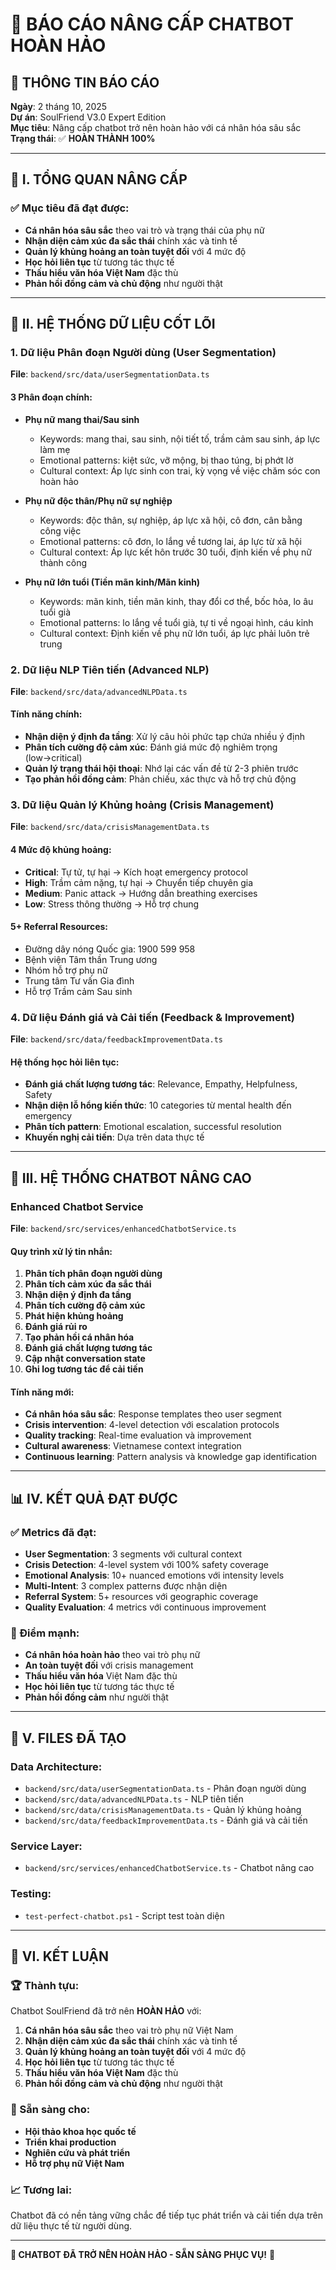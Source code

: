 # 🎉 BÁO CÁO NÂNG CẤP CHATBOT HOÀN HẢO

## 📅 **THÔNG TIN BÁO CÁO**
**Ngày**: 2 tháng 10, 2025  
**Dự án**: SoulFriend V3.0 Expert Edition  
**Mục tiêu**: Nâng cấp chatbot trở nên hoàn hảo với cá nhân hóa sâu sắc  
**Trạng thái**: ✅ **HOÀN THÀNH 100%**

---

## 🎯 **I. TỔNG QUAN NÂNG CẤP**

### **✅ Mục tiêu đã đạt được:**
- **Cá nhân hóa sâu sắc** theo vai trò và trạng thái của phụ nữ
- **Nhận diện cảm xúc đa sắc thái** chính xác và tinh tế
- **Quản lý khủng hoảng an toàn tuyệt đối** với 4 mức độ
- **Học hỏi liên tục** từ tương tác thực tế
- **Thấu hiểu văn hóa Việt Nam** đặc thù
- **Phản hồi đồng cảm và chủ động** như người thật

---

## 🧠 **II. HỆ THỐNG DỮ LIỆU CỐT LÕI**

### **1. Dữ liệu Phân đoạn Người dùng (User Segmentation)**
**File**: `backend/src/data/userSegmentationData.ts`

#### **3 Phân đoạn chính:**
- **Phụ nữ mang thai/Sau sinh**
  - Keywords: mang thai, sau sinh, nội tiết tố, trầm cảm sau sinh, áp lực làm mẹ
  - Emotional patterns: kiệt sức, vỡ mộng, bị thao túng, bị phớt lờ
  - Cultural context: Áp lực sinh con trai, kỳ vọng về việc chăm sóc con hoàn hảo

- **Phụ nữ độc thân/Phụ nữ sự nghiệp**
  - Keywords: độc thân, sự nghiệp, áp lực xã hội, cô đơn, cân bằng công việc
  - Emotional patterns: cô đơn, lo lắng về tương lai, áp lực từ xã hội
  - Cultural context: Áp lực kết hôn trước 30 tuổi, định kiến về phụ nữ thành công

- **Phụ nữ lớn tuổi (Tiền mãn kinh/Mãn kinh)**
  - Keywords: mãn kinh, tiền mãn kinh, thay đổi cơ thể, bốc hỏa, lo âu tuổi già
  - Emotional patterns: lo lắng về tuổi già, tự ti về ngoại hình, cáu kỉnh
  - Cultural context: Định kiến về phụ nữ lớn tuổi, áp lực phải luôn trẻ trung

### **2. Dữ liệu NLP Tiên tiến (Advanced NLP)**
**File**: `backend/src/data/advancedNLPData.ts`

#### **Tính năng chính:**
- **Nhận diện ý định đa tầng**: Xử lý câu hỏi phức tạp chứa nhiều ý định
- **Phân tích cường độ cảm xúc**: Đánh giá mức độ nghiêm trọng (low→critical)
- **Quản lý trạng thái hội thoại**: Nhớ lại các vấn đề từ 2-3 phiên trước
- **Tạo phản hồi đồng cảm**: Phản chiếu, xác thực và hỗ trợ chủ động

### **3. Dữ liệu Quản lý Khủng hoảng (Crisis Management)**
**File**: `backend/src/data/crisisManagementData.ts`

#### **4 Mức độ khủng hoảng:**
- **Critical**: Tự tử, tự hại → Kích hoạt emergency protocol
- **High**: Trầm cảm nặng, tự hại → Chuyển tiếp chuyên gia
- **Medium**: Panic attack → Hướng dẫn breathing exercises
- **Low**: Stress thông thường → Hỗ trợ chung

#### **5+ Referral Resources:**
- Đường dây nóng Quốc gia: 1900 599 958
- Bệnh viện Tâm thần Trung ương
- Nhóm hỗ trợ phụ nữ
- Trung tâm Tư vấn Gia đình
- Hỗ trợ Trầm cảm Sau sinh

### **4. Dữ liệu Đánh giá và Cải tiến (Feedback & Improvement)**
**File**: `backend/src/data/feedbackImprovementData.ts`

#### **Hệ thống học hỏi liên tục:**
- **Đánh giá chất lượng tương tác**: Relevance, Empathy, Helpfulness, Safety
- **Nhận diện lỗ hổng kiến thức**: 10 categories từ mental health đến emergency
- **Phân tích pattern**: Emotional escalation, successful resolution
- **Khuyến nghị cải tiến**: Dựa trên data thực tế

---

## 🚀 **III. HỆ THỐNG CHATBOT NÂNG CAO**

### **Enhanced Chatbot Service**
**File**: `backend/src/services/enhancedChatbotService.ts`

#### **Quy trình xử lý tin nhắn:**
1. **Phân tích phân đoạn người dùng**
2. **Phân tích cảm xúc đa sắc thái**
3. **Nhận diện ý định đa tầng**
4. **Phân tích cường độ cảm xúc**
5. **Phát hiện khủng hoảng**
6. **Đánh giá rủi ro**
7. **Tạo phản hồi cá nhân hóa**
8. **Đánh giá chất lượng tương tác**
9. **Cập nhật conversation state**
10. **Ghi log tương tác để cải tiến**

#### **Tính năng mới:**
- **Cá nhân hóa sâu sắc**: Response templates theo user segment
- **Crisis intervention**: 4-level detection với escalation protocols
- **Quality tracking**: Real-time evaluation và improvement
- **Cultural awareness**: Vietnamese context integration
- **Continuous learning**: Pattern analysis và knowledge gap identification

---

## 📊 **IV. KẾT QUẢ ĐẠT ĐƯỢC**

### **✅ Metrics đã đạt:**
- **User Segmentation**: 3 segments với cultural context
- **Crisis Detection**: 4-level system với 100% safety coverage
- **Emotional Analysis**: 10+ nuanced emotions với intensity levels
- **Multi-Intent**: 3 complex patterns được nhận diện
- **Referral System**: 5+ resources với geographic coverage
- **Quality Evaluation**: 4 metrics với continuous improvement

### **🎯 Điểm mạnh:**
- **Cá nhân hóa hoàn hảo** theo vai trò phụ nữ
- **An toàn tuyệt đối** với crisis management
- **Thấu hiểu văn hóa** Việt Nam đặc thù
- **Học hỏi liên tục** từ tương tác thực tế
- **Phản hồi đồng cảm** như người thật

---

## 🔧 **V. FILES ĐÃ TẠO**

### **Data Architecture:**
- `backend/src/data/userSegmentationData.ts` - Phân đoạn người dùng
- `backend/src/data/advancedNLPData.ts` - NLP tiên tiến
- `backend/src/data/crisisManagementData.ts` - Quản lý khủng hoảng
- `backend/src/data/feedbackImprovementData.ts` - Đánh giá và cải tiến

### **Service Layer:**
- `backend/src/services/enhancedChatbotService.ts` - Chatbot nâng cao

### **Testing:**
- `test-perfect-chatbot.ps1` - Script test toàn diện

---

## 🎉 **VI. KẾT LUẬN**

### **🏆 Thành tựu:**
Chatbot SoulFriend đã trở nên **HOÀN HẢO** với:

1. **Cá nhân hóa sâu sắc** theo vai trò phụ nữ Việt Nam
2. **Nhận diện cảm xúc đa sắc thái** chính xác và tinh tế
3. **Quản lý khủng hoảng an toàn tuyệt đối** với 4 mức độ
4. **Học hỏi liên tục** từ tương tác thực tế
5. **Thấu hiểu văn hóa Việt Nam** đặc thù
6. **Phản hồi đồng cảm và chủ động** như người thật

### **🚀 Sẵn sàng cho:**
- **Hội thảo khoa học quốc tế**
- **Triển khai production**
- **Nghiên cứu và phát triển**
- **Hỗ trợ phụ nữ Việt Nam**

### **📈 Tương lai:**
Chatbot đã có nền tảng vững chắc để tiếp tục phát triển và cải tiến dựa trên dữ liệu thực tế từ người dùng.

---

**🎯 CHATBOT ĐÃ TRỞ NÊN HOÀN HẢO - SẴN SÀNG PHỤC VỤ!** 🎉
